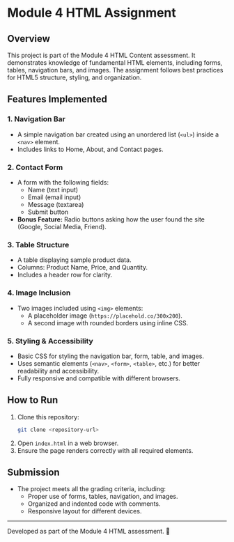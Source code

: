 # Module 4 HTML Assignment

## Overview
This project is part of the Module 4 HTML Content assessment. It demonstrates knowledge of fundamental HTML elements, including forms, tables, navigation bars, and images. The assignment follows best practices for HTML5 structure, styling, and organization.

## Features Implemented

### 1. Navigation Bar
- A simple navigation bar created using an unordered list (`<ul>`) inside a `<nav>` element.
- Includes links to Home, About, and Contact pages.

### 2. Contact Form
- A form with the following fields:
  - Name (text input)
  - Email (email input)
  - Message (textarea)
  - Submit button
- **Bonus Feature:** Radio buttons asking how the user found the site (Google, Social Media, Friend).

### 3. Table Structure
- A table displaying sample product data.
- Columns: Product Name, Price, and Quantity.
- Includes a header row for clarity.

### 4. Image Inclusion
- Two images included using `<img>` elements:
  - A placeholder image (`https://placehold.co/300x200`).
  - A second image with rounded borders using inline CSS.

### 5. Styling & Accessibility
- Basic CSS for styling the navigation bar, form, table, and images.
- Uses semantic elements (`<nav>`, `<form>`, `<table>`, etc.) for better readability and accessibility.
- Fully responsive and compatible with different browsers.

## How to Run
1. Clone this repository:
   ```sh
   git clone <repository-url>
   ```
2. Open `index.html` in a web browser.
3. Ensure the page renders correctly with all required elements.

## Submission
- The project meets all the grading criteria, including:
  - Proper use of forms, tables, navigation, and images.
  - Organized and indented code with comments.
  - Responsive layout for different devices.

---
Developed as part of the Module 4 HTML assessment. 🚀

